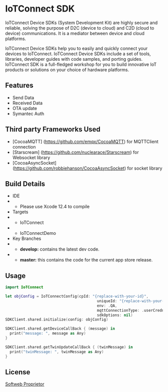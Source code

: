 # IoTConnect SDK

IoTConnect Device SDKs (System Development Kit) are highly secure and reliable, solving the purpose of D2C (device to cloud) and C2D (cloud to device) communications. It is a mediator between device and cloud platforms.

IoTConnect Device SDKs help you to easily and quickly connect your devices to IoTConnect. IoTConnect Device SDKs include a set of tools, libraries, developer guides with code samples, and porting guides. IoTConnect SDK is a full-fledged workshop for you to build innovative IoT products or solutions on your choice of hardware platforms.

## Features
- Send Data
- Received Data
- OTA update
- Symantec Auth

## Third party Frameworks Used
- [CocoaMQTT] (https://github.com/emqx/CocoaMQTT) for MQTTClient connection
- [Starscream] (https://github.com/nuclearace/Starscream) for Websocket library
- [CocoaAsyncSocket] (https://github.com/robbiehanson/CocoaAsyncSocket) for socket library

## Build Details
- IDE
- - Please use Xcode 12.4 to compile
- Targets
- - IoTConnect
- - IoTConnectDemo
- Key Branches
- -  **develop:** contains the latest dev code.
- - **master:** this contains the code for the current app store release.

## Usage

```Swift
import IoTConnect

let objConfig = IoTConnectConfig(cpId: "{replace-with-your-id}",
                                         uniqueId: "{replace-with-your-id}",
                                         env: .QA,
                                         mqttConnectionType: .userCredntialAuthentication,
                                         sdkOptions: nil)
SDKClient.shared.initialize(config: objConfig)

SDKClient.shared.getDeviceCallBack { (message) in
  print("message: ", message as Any)
}

SDKClient.shared.getTwinUpdateCallBack { (twinMessage) in
  print("twinMessage: ", twinMessage as Any)
}

```


## License
[Softweb Proprietor](https://www.softwebsolutions.com)
